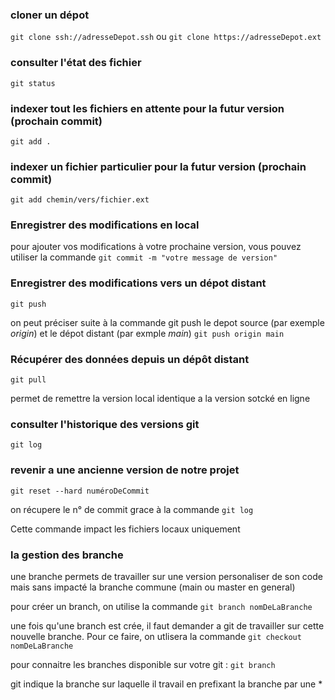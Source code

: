 ### cloner un dépot

```git clone ssh://adresseDepot.ssh```
ou
```git clone https://adresseDepot.ext```

### consulter l'état des fichier
```git status```

### indexer tout les fichiers en attente pour la futur version (prochain commit)
```git add .```

### indexer un fichier particulier pour la futur version (prochain commit)
```git add chemin/vers/fichier.ext```

### Enregistrer des modifications en local
pour ajouter vos modifications à votre prochaine version, vous pouvez utiliser la commande
```git commit -m "votre message de version"```

### Enregistrer des modifications vers un dépot distant
```git push```

on peut préciser suite à la commande git push le depot source (par exemple *origin*) et le dépot distant (par exmple *main*)
```git push origin main```

### Récupérer des données depuis un dépôt distant
```git pull```

permet de remettre la version local identique a la version sotcké en ligne

### consulter l'historique des versions git
```git log```

### revenir a une ancienne version de notre projet
```git reset --hard numéroDeCommit```

on récupere le n° de commit grace à la commande 
```git log```

Cette commande impact les fichiers locaux uniquement

### la gestion des branche
une branche permets de travailler sur une version personaliser de son code mais sans impacté la branche commune (main ou master en general)

pour créer un branch, on utilise la commande
```git branch nomDeLaBranche```

une fois qu'une branch est crée, il faut demander a git de travailler sur cette nouvelle branche.
Pour ce faire, on utlisera la commande
```git checkout nomDeLaBranche```

pour connaitre les branches disponible sur votre git : 
```git branch```

git indique la branche sur laquelle il travail en prefixant la branche par une *
